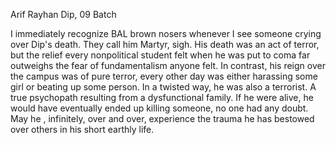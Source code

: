 Arif Rayhan Dip, 09 Batch
I immediately recognize BAL brown nosers whenever I see someone crying over Dip's death. They call him Martyr, sigh. His death was an act of terror, but the relief every nonpolitical student felt when he was put to coma far outweighs the fear of fundamentalism anyone felt. In contrast, his reign over the campus was of pure terror, every other day was either harassing some girl or beating up some person. In a twisted way, he was also a terrorist. A true psychopath resulting from a dysfunctional family. If he were alive, he would have eventually ended up killing someone, no one had any doubt. May he , infinitely, over and over, experience the trauma he has bestowed over others in his short earthly life.